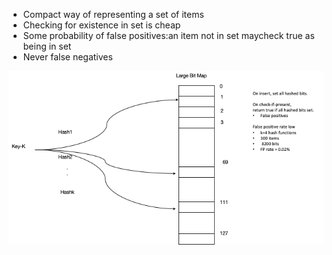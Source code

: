 - Compact way of representing a set of items
- Checking for existence in set is cheap
- Some probability of false positives:an item not in set maycheck true as being in set
- Never false negatives

![right fit](./attachments/bloomfilter.png)